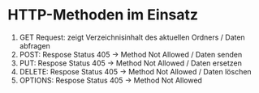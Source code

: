 # HTTP-Methoden im Einsatz

1. GET Request: zeigt Verzeichnisinhalt des aktuellen Ordners / Daten abfragen
2. POST: Respose Status 405 -> Method Not Allowed / Daten senden
3. PUT: Respose Status 405 -> Method Not Allowed / Daten ersetzen
4. DELETE: Respose Status 405 -> Method Not Allowed / Daten löschen
5. OPTIONS: Respose Status 405 -> Method Not Allowed

